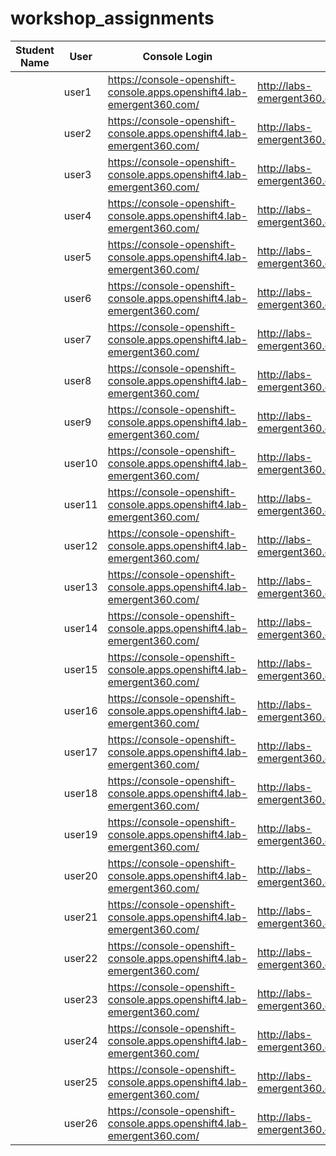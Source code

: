# workshop_assignments
Student Name | User | Console Login | Lab Instructions
------------ | ---------------| ---------- | -------------
 || user1 | https://console-openshift-console.apps.openshift4.lab-emergent360.com/ | http://labs-emergent360.com/workshops/openshift_4_101/
 || user2 | https://console-openshift-console.apps.openshift4.lab-emergent360.com/ | http://labs-emergent360.com/workshops/openshift_4_101/
 || user3 | https://console-openshift-console.apps.openshift4.lab-emergent360.com/ | http://labs-emergent360.com/workshops/openshift_4_101/
 || user4 | https://console-openshift-console.apps.openshift4.lab-emergent360.com/ | http://labs-emergent360.com/workshops/openshift_4_101/
 || user5 | https://console-openshift-console.apps.openshift4.lab-emergent360.com/ | http://labs-emergent360.com/workshops/openshift_4_101/
 || user6 | https://console-openshift-console.apps.openshift4.lab-emergent360.com/ | http://labs-emergent360.com/workshops/openshift_4_101/
 || user7 | https://console-openshift-console.apps.openshift4.lab-emergent360.com/ | http://labs-emergent360.com/workshops/openshift_4_101/
 || user8 | https://console-openshift-console.apps.openshift4.lab-emergent360.com/ | http://labs-emergent360.com/workshops/openshift_4_101/
 || user9 | https://console-openshift-console.apps.openshift4.lab-emergent360.com/ | http://labs-emergent360.com/workshops/openshift_4_101/
 || user10 | https://console-openshift-console.apps.openshift4.lab-emergent360.com/ | http://labs-emergent360.com/workshops/openshift_4_101/
 || user11 | https://console-openshift-console.apps.openshift4.lab-emergent360.com/ | http://labs-emergent360.com/workshops/openshift_4_101/
 || user12 | https://console-openshift-console.apps.openshift4.lab-emergent360.com/ | http://labs-emergent360.com/workshops/openshift_4_101/
 || user13 | https://console-openshift-console.apps.openshift4.lab-emergent360.com/ | http://labs-emergent360.com/workshops/openshift_4_101/
 || user14 | https://console-openshift-console.apps.openshift4.lab-emergent360.com/ | http://labs-emergent360.com/workshops/openshift_4_101/
 || user15 | https://console-openshift-console.apps.openshift4.lab-emergent360.com/ | http://labs-emergent360.com/workshops/openshift_4_101/
 || user16 | https://console-openshift-console.apps.openshift4.lab-emergent360.com/ | http://labs-emergent360.com/workshops/openshift_4_101/
 || user17 | https://console-openshift-console.apps.openshift4.lab-emergent360.com/ | http://labs-emergent360.com/workshops/openshift_4_101/
 || user18 | https://console-openshift-console.apps.openshift4.lab-emergent360.com/ | http://labs-emergent360.com/workshops/openshift_4_101/
 || user19 | https://console-openshift-console.apps.openshift4.lab-emergent360.com/ | http://labs-emergent360.com/workshops/openshift_4_101/
 || user20 | https://console-openshift-console.apps.openshift4.lab-emergent360.com/ | http://labs-emergent360.com/workshops/openshift_4_101/
 || user21 | https://console-openshift-console.apps.openshift4.lab-emergent360.com/ | http://labs-emergent360.com/workshops/openshift_4_101/
 || user22 | https://console-openshift-console.apps.openshift4.lab-emergent360.com/ | http://labs-emergent360.com/workshops/openshift_4_101/
 || user23 | https://console-openshift-console.apps.openshift4.lab-emergent360.com/ | http://labs-emergent360.com/workshops/openshift_4_101/
 || user24 | https://console-openshift-console.apps.openshift4.lab-emergent360.com/ | http://labs-emergent360.com/workshops/openshift_4_101/
 || user25 | https://console-openshift-console.apps.openshift4.lab-emergent360.com/ | http://labs-emergent360.com/workshops/openshift_4_101/
 || user26 | https://console-openshift-console.apps.openshift4.lab-emergent360.com/ | http://labs-emergent360.com/workshops/openshift_4_101/
